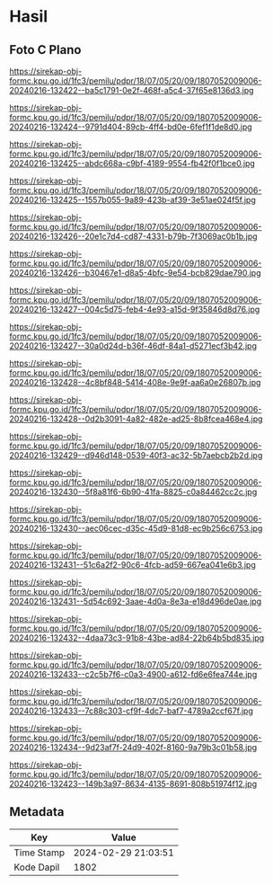# Hasil

## Foto C Plano

https://sirekap-obj-formc.kpu.go.id/1fc3/pemilu/pdpr/18/07/05/20/09/1807052009006-20240216-132422--ba5c1791-0e2f-468f-a5c4-37f65e8136d3.jpg

https://sirekap-obj-formc.kpu.go.id/1fc3/pemilu/pdpr/18/07/05/20/09/1807052009006-20240216-132424--9791d404-89cb-4ff4-bd0e-6fef1f1de8d0.jpg

https://sirekap-obj-formc.kpu.go.id/1fc3/pemilu/pdpr/18/07/05/20/09/1807052009006-20240216-132425--abdc668a-c9bf-4189-9554-fb42f0f1bce0.jpg

https://sirekap-obj-formc.kpu.go.id/1fc3/pemilu/pdpr/18/07/05/20/09/1807052009006-20240216-132425--1557b055-9a89-423b-af39-3e51ae024f5f.jpg

https://sirekap-obj-formc.kpu.go.id/1fc3/pemilu/pdpr/18/07/05/20/09/1807052009006-20240216-132426--20e1c7d4-cd87-4331-b79b-7f3069ac0b1b.jpg

https://sirekap-obj-formc.kpu.go.id/1fc3/pemilu/pdpr/18/07/05/20/09/1807052009006-20240216-132426--b30467e1-d8a5-4bfc-9e54-bcb829dae790.jpg

https://sirekap-obj-formc.kpu.go.id/1fc3/pemilu/pdpr/18/07/05/20/09/1807052009006-20240216-132427--004c5d75-feb4-4e93-a15d-9f35846d8d76.jpg

https://sirekap-obj-formc.kpu.go.id/1fc3/pemilu/pdpr/18/07/05/20/09/1807052009006-20240216-132427--30a0d24d-b36f-46df-84a1-d5271ecf3b42.jpg

https://sirekap-obj-formc.kpu.go.id/1fc3/pemilu/pdpr/18/07/05/20/09/1807052009006-20240216-132428--4c8bf848-5414-408e-9e9f-aa6a0e26807b.jpg

https://sirekap-obj-formc.kpu.go.id/1fc3/pemilu/pdpr/18/07/05/20/09/1807052009006-20240216-132428--0d2b3091-4a82-482e-ad25-8b8fcea468e4.jpg

https://sirekap-obj-formc.kpu.go.id/1fc3/pemilu/pdpr/18/07/05/20/09/1807052009006-20240216-132429--d946d148-0539-40f3-ac32-5b7aebcb2b2d.jpg

https://sirekap-obj-formc.kpu.go.id/1fc3/pemilu/pdpr/18/07/05/20/09/1807052009006-20240216-132430--5f8a81f6-6b90-41fa-8825-c0a84462cc2c.jpg

https://sirekap-obj-formc.kpu.go.id/1fc3/pemilu/pdpr/18/07/05/20/09/1807052009006-20240216-132430--aec06cec-d35c-45d9-81d8-ec9b256c6753.jpg

https://sirekap-obj-formc.kpu.go.id/1fc3/pemilu/pdpr/18/07/05/20/09/1807052009006-20240216-132431--51c6a2f2-90c6-4fcb-ad59-667ea041e6b3.jpg

https://sirekap-obj-formc.kpu.go.id/1fc3/pemilu/pdpr/18/07/05/20/09/1807052009006-20240216-132431--5d54c692-3aae-4d0a-8e3a-e18d496de0ae.jpg

https://sirekap-obj-formc.kpu.go.id/1fc3/pemilu/pdpr/18/07/05/20/09/1807052009006-20240216-132432--4daa73c3-91b8-43be-ad84-22b64b5bd835.jpg

https://sirekap-obj-formc.kpu.go.id/1fc3/pemilu/pdpr/18/07/05/20/09/1807052009006-20240216-132433--c2c5b7f6-c0a3-4900-a612-fd6e6fea744e.jpg

https://sirekap-obj-formc.kpu.go.id/1fc3/pemilu/pdpr/18/07/05/20/09/1807052009006-20240216-132433--7c88c303-cf9f-4dc7-baf7-4789a2ccf67f.jpg

https://sirekap-obj-formc.kpu.go.id/1fc3/pemilu/pdpr/18/07/05/20/09/1807052009006-20240216-132434--9d23af7f-24d9-402f-8160-9a79b3c01b58.jpg

https://sirekap-obj-formc.kpu.go.id/1fc3/pemilu/pdpr/18/07/05/20/09/1807052009006-20240216-132423--149b3a97-8634-4135-8691-808b51974f12.jpg


## Metadata

| Key        | Value               |
| ---------- | ------------------- |
| Time Stamp | 2024-02-29 21:03:51 |
| Kode Dapil | 1802                |



